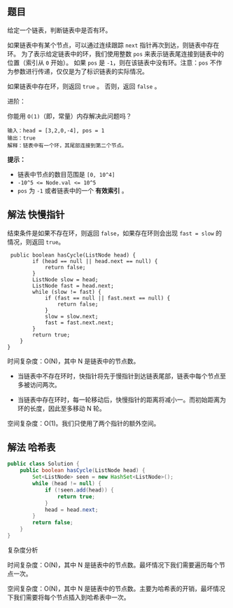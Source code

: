 ## 题目

给定一个链表，判断链表中是否有环。

如果链表中有某个节点，可以通过连续跟踪 `next` 指针再次到达，则链表中存在环。 为了表示给定链表中的环，我们使用整数 `pos` 来表示链表尾连接到链表中的位置（索引从 `0` 开始）。 如果 `pos` 是 `-1`，则在该链表中没有环。注意：`pos` 不作为参数进行传递，仅仅是为了标识链表的实际情况。

如果链表中存在环，则返回 `true` 。 否则，返回 `false` 。

进阶：

你能用 `O(1)`（即，常量）内存解决此问题吗？

```
输入：head = [3,2,0,-4], pos = 1
输出：true
解释：链表中有一个环，其尾部连接到第二个节点。
```

**提示：**

- 链表中节点的数目范围是 `[0, 10^4]` 
- `-10^5 <= Node.val <= 10^5` 
- `pos` 为 `-1` 或者链表中的一个 **有效索引** 。

## 解法 快慢指针

结束条件是如果不存在环，则返回 `false`，如果存在环则会出现 `fast = slow` 的情况，则返回 `true`。

```
 public boolean hasCycle(ListNode head) {
        if (head == null || head.next == null) {
            return false;
        }
        ListNode slow = head;
        ListNode fast = head.next;
        while (slow != fast) {
            if (fast == null || fast.next == null) {
                return false;
            }
            slow = slow.next;
            fast = fast.next.next;
        }
        return true;
    }
}
```

时间复杂度：O(N)，其中 N 是链表中的节点数。

- 当链表中不存在环时，快指针将先于慢指针到达链表尾部，链表中每个节点至多被访问两次。

- 当链表中存在环时，每一轮移动后，快慢指针的距离将减小一。而初始距离为环的长度，因此至多移动 N 轮。

空间复杂度：O(1)。我们只使用了两个指针的额外空间。


## 解法 哈希表

```java
public class Solution {
    public boolean hasCycle(ListNode head) {
        Set<ListNode> seen = new HashSet<ListNode>();
        while (head != null) {
            if (!seen.add(head)) {
                return true;
            }
            head = head.next;
        }
        return false;
    }
}
```

复杂度分析

时间复杂度：O(N)，其中 N 是链表中的节点数。最坏情况下我们需要遍历每个节点一次。

空间复杂度：O(N)，其中 N 是链表中的节点数。主要为哈希表的开销，最坏情况下我们需要将每个节点插入到哈希表中一次。

